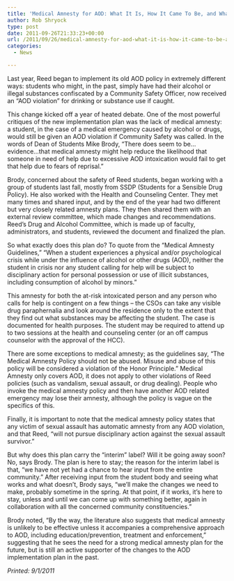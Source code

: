 ```yaml
---
title: 'Medical Amnesty for AOD: What It Is, How It Came To Be, and What You Should Know'
author: Rob Shryock
type: post
date: 2011-09-26T21:33:23+00:00
url: /2011/09/26/medical-amnesty-for-aod-what-it-is-how-it-came-to-be-and-what-you-should-know/
categories:
  - News

---
```

Last year, Reed began to implement its old AOD policy in extremely different ways: students who might, in the past, simply have had their alcohol or illegal substances confiscated by a Community Safety Officer, now received an “AOD violation” for drinking or substance use if caught.

This change kicked off a year of heated debate. One of the most powerful critiques of the new implementation plan was the lack of medical amnesty: a student, in the case of a medical emergency caused by alcohol or drugs, would still be given an AOD violation if Community Safety was called. In the words of Dean of Students Mike Brody, “There does seem to be&#8230;evidence&#8230;that medical amnesty might help reduce the likelihood that someone in need of help due to excessive AOD intoxication would fail to get that help due to fears of reprisal.”

Brody, concerned about the safety of Reed students, began working with a group of students last fall, mostly from SSDP (Students for a Sensible Drug Policy). He also worked with the Health and Counseling Center. They met many times and shared input, and by the end of the year had two different but very closely related amnesty plans. They then shared them with an external review committee, which made changes and recommendations. Reed&#8217;s Drug and Alcohol Committee, which is made up of faculty, administrators, and students, reviewed the document and finalized the plan.

So what exactly does this plan do? To quote from the “Medical Amnesty Guidelines,” “When a student experiences a physical and/or psychological crisis while under the influence of alcohol or other drugs (AOD), neither the student in crisis nor any student calling for help will be subject to disciplinary action for personal possession or use of illicit substances, including consumption of alcohol by minors.”

This amnesty for both the at-risk intoxicated person and any person who calls for help is contingent on a few things – the CSOs can take any visible drug paraphernalia and look around the residence only to the extent that they find out what substances may be affecting the student. The case is documented for health purposes. The student may be required to attend up to two sessions at the health and counseling center (or an off campus counselor with the approval of the HCC).

There are some exceptions to medical amnesty; as the guidelines say, “The Medical Amnesty Policy should not be abused. Misuse and abuse of this policy will be considered a violation of the Honor Principle.” Medical Amnesty only covers AOD, it does not apply to other violations of Reed policies (such as vandalism, sexual assault, or drug dealing). People who invoke the medical amnesty policy and then have another AOD related emergency may lose their amnesty, although the policy is vague on the specifics of this.

Finally, it is important to note that the medical amnesty policy states that any victim of sexual assault has automatic amnesty from any AOD violation, and that Reed, “will not pursue disciplinary action against the sexual assault survivor.”

But why does this plan carry the “interim” label? Will it be going away soon? No, says Brody. The plan is here to stay; the reason for the interim label is that, “we have not yet had a chance to hear input from the entire community.” After receiving input from the student body and seeing what works and what doesn&#8217;t, Brody says, “we&#8217;ll make the changes we need to make, probably sometime in the spring. At that point, if it works, it&#8217;s here to stay, unless and until we can come up with something better, again in collaboration with all the concerned community constituencies.”

Brody noted, “By the way, the literature also suggests that medical amnesty is unlikely to be effective unless it accompanies a comprehensive approach to AOD, including education/prevention, treatment and enforcement,” suggesting that he sees the need for a strong medical amnesty plan for the future, but is still an active supporter of the changes to the AOD implementation plan in the past.

_Printed: 9/1/2011_
